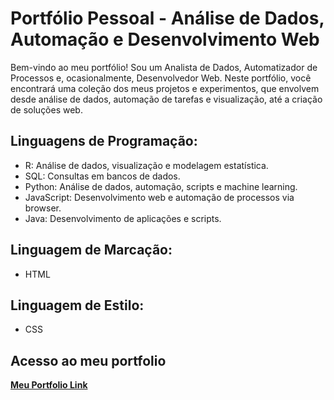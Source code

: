 # Portfólio Pessoal - Análise de Dados, Automação e Desenvolvimento Web
Bem-vindo ao meu portfólio! Sou um Analista de Dados, Automatizador de Processos e, ocasionalmente, Desenvolvedor Web. Neste portfólio, você encontrará uma coleção dos meus projetos e experimentos, que envolvem desde análise de dados, automação de tarefas e visualização, até a criação de soluções web.


## Linguagens de Programação:

- R: Análise de dados, visualização e modelagem estatística.
- SQL: Consultas em bancos de dados.
- Python: Análise de dados, automação, scripts e machine learning.
- JavaScript: Desenvolvimento web e automação de processos via browser.
- Java: Desenvolvimento de aplicações e scripts.

## Linguagem de Marcação:

- HTML

## Linguagem de Estilo:

- CSS

## Acesso ao meu portfolio

[**Meu Portfolio Link**](https://rodmatheus00.github.io/website-portfolio/)
